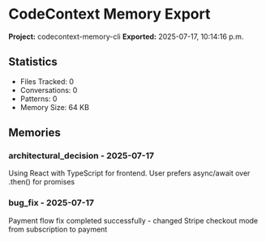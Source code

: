 # CodeContext Memory Export

**Project:** codecontext-memory-cli
**Exported:** 2025-07-17, 10:14:16 p.m.

## Statistics

- Files Tracked: 0
- Conversations: 0
- Patterns: 0
- Memory Size: 64 KB

## Memories

### architectural_decision - 2025-07-17

Using React with TypeScript for frontend. User prefers async/await over .then() for promises

### bug_fix - 2025-07-17

Payment flow fix completed successfully - changed Stripe checkout mode from subscription to payment


